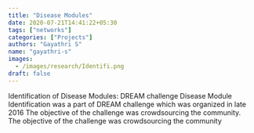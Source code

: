 ```yaml
---
title: "Disease Modules"
date: 2020-07-21T14:41:22+05:30
tags: ["networks"]
categories: ["Projects"]
authors: "Gayathri S"
name: "gayathri-s"
images:
  - /images/research/Identifi.png
draft: false
---
```




Identification of Disease Modules: DREAM challenge
Disease Module Identification was a part of DREAM challenge which was organized in late 2016 The objective of the challenge was crowdsourcing the community.
The objective of the challenge was crowdsourcing the community 